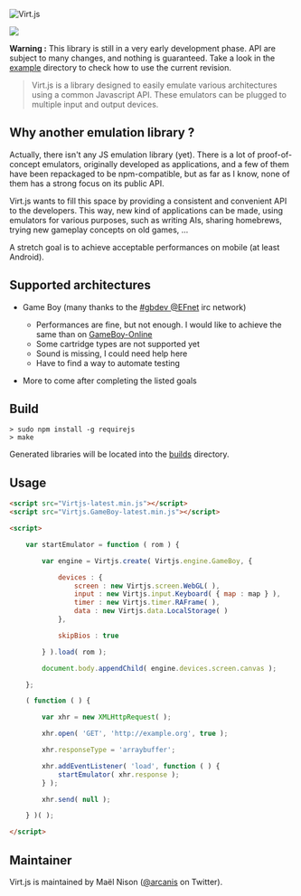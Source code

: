 ![Virt.js](http://arcanis.github.io/virt.js/documents/assets/logo.png)

![](http://arcanis.github.io/virt.js/documents/assets/github-banner.png)

**Warning :** This library is still in a very early development phase. API are subject to many changes, and nothing is guaranteed. Take a look in the [example](https://github.com/arcanis/Virt.js/tree/master/examples) directory to check how to use the current revision.

> Virt.js is a library designed to easily emulate various architectures using a common Javascript API. These emulators can be plugged to multiple input and output devices.

## Why another emulation library ?

Actually, there isn't any JS emulation library (yet). There is a lot of proof-of-concept emulators, originally developed as applications, and a few of them have been repackaged to be npm-compatible, but as far as I know, none of them has a strong focus on its public API.

Virt.js wants to fill this space by providing a consistent and convenient API to the developers. This way, new kind of applications can be made, using emulators for various purposes, such as writing AIs, sharing homebrews, trying new gameplay concepts on old games, ...

A stretch goal is to achieve acceptable performances on mobile (at least Android).

## Supported architectures

- Game Boy (many thanks to the [#gbdev @EFnet](irc://irc.efnet.pl/#gbdev) irc network)
    * Performances are fine, but not enough. I would like to achieve the same than on [GameBoy-Online](https://github.com/grantgalitz/GameBoy-Online/)
    * Some cartridge types are not supported yet
    * Sound is missing, I could need help here
    * Have to find a way to automate testing

- More to come after completing the listed goals

## Build

    > sudo npm install -g requirejs
    > make

Generated libraries will be located into the [builds](https://github.com/arcanis/virt.js/tree/master/builds) directory.

## Usage

```html
<script src="Virtjs-latest.min.js"></script>
<script src="Virtjs.GameBoy-latest.min.js"></script>

<script>

    var startEmulator = function ( rom ) {

        var engine = Virtjs.create( Virtjs.engine.GameBoy, {

            devices : {
                screen : new Virtjs.screen.WebGL( ),
                input : new Virtjs.input.Keyboard( { map : map } ),
                timer : new Virtjs.timer.RAFrame( ),
                data : new Virtjs.data.LocalStorage( )
            },

            skipBios : true

        } ).load( rom );

        document.body.appendChild( engine.devices.screen.canvas );

    };

    ( function ( ) {

        var xhr = new XMLHttpRequest( );

        xhr.open( 'GET', 'http://example.org', true );

        xhr.responseType = 'arraybuffer';

        xhr.addEventListener( 'load', function ( ) {
            startEmulator( xhr.response );
        } );

        xhr.send( null );

    } )( );

</script>
```

## Maintainer

Virt.js is maintained by Maël Nison ([@arcanis](https://twitter.com/arcanis) on Twitter).
